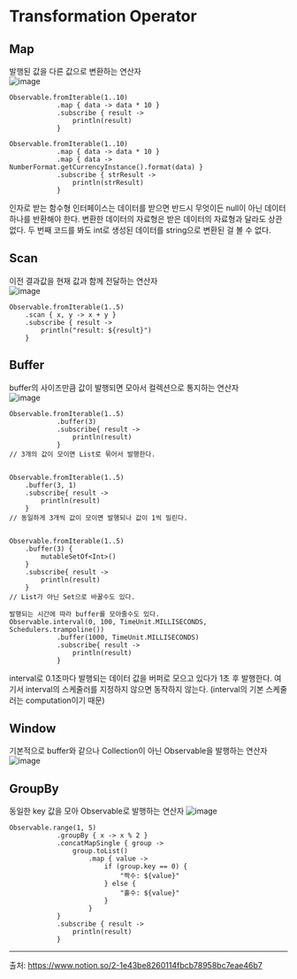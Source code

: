 # Transformation Operator
## Map
발행된 값을 다른 값으로 변환하는 연산자 <br>
![image](https://user-images.githubusercontent.com/91411447/162549733-f8d90bcf-5d70-4f1d-9e12-9409f8acfddf.png)
```
Observable.fromIterable(1..10)
            .map { data -> data * 10 }
            .subscribe { result ->
                println(result)
            }

Observable.fromIterable(1..10)
            .map { data -> data * 10 }
            .map { data -> NumberFormat.getCurrencyInstance().format(data) }
            .subscribe { strResult ->
                println(strResult)
            }
```
인자로 받는 함수형 인터페이스는 데이터를 받으면 반드시 무엇이든 null이 아닌 데이터 하나를 반환해야 한다. 변환한 데이터의 자료형은 받은 데이터의 자료형과 달라도 상관없다. 두 번째 코드를 봐도 int로 생성된 데이터를 string으로 변환된 걸 볼 수 없다.

## Scan
이전 결과값을 현재 값과 함께 전달하는 연산자 <br>
![image](https://user-images.githubusercontent.com/91411447/162549858-430758bd-eb29-47ff-aaf4-46ef0c438101.png)
```
Observable.fromIterable(1..5)
    .scan { x, y -> x + y }
    .subscribe { result ->
        println("result: ${result}")
    }
```

## Buffer
buffer의 사이즈만큼 값이 발행되면 모아서 컬렉션으로 통지하는 연산자 <br>
![image](https://user-images.githubusercontent.com/91411447/162549914-48845e29-b3ed-49d6-821c-ec791e2cb385.png)
```
Observable.fromIterable(1..5)
            .buffer(3)
            .subscribe{ result ->
                println(result)
            }
// 3개의 값이 모이면 List로 묶어서 발행한다.


Observable.fromIterable(1..5)
    .buffer(3, 1)
    .subscribe{ result ->
        println(result)
    }
// 동일하게 3개씩 값이 모이면 발행되나 값이 1씩 밀린다.


Observable.fromIterable(1..5)
    .buffer(3) {
        mutableSetOf<Int>()
    }
    .subscribe{ result ->
        println(result)
    }
// List가 아닌 Set으로 바꿀수도 있다.

발행되는 시간에 따라 buffer를 모아줄수도 있다.
Observable.interval(0, 100, TimeUnit.MILLISECONDS, Schedulers.trampoline())
            .buffer(1000, TimeUnit.MILLISECONDS)
            .subscribe{ result ->
                println(result)
            }
```
interval로 0.1초마다 발행되는 데이터 값을 버퍼로 모으고 있다가 1초 후 발행한다. 여기서 interval의 스케줄러를 지정하지 않으면 동작하지 않는다. (interval의 기본 스케줄러는 computation이기 때문)


## Window
기본적으로 buffer와 같으나 Collection이 아닌 Observable을 발행하는 연산자
![image](https://user-images.githubusercontent.com/91411447/162550110-c5be1bac-a204-4c92-8929-85ed3a03e04f.png)

## GroupBy
동일한 key 값을 모아 Observable로 발행하는 연산자
![image](https://user-images.githubusercontent.com/91411447/162550128-3df8c47b-ee27-412b-874f-1fbfb2e29355.png)
```
Observable.range(1, 5)
            .groupBy { x -> x % 2 }
            .concatMapSingle { group ->
                group.toList()
                    .map { value ->
                        if (group.key == 0) {
                            "짝수: ${value}"
                        } else {
                            "홀수: ${value}"
                        }
                    }
            }
            .subscribe { result ->
                println(result)
            }
```
***
출처: https://www.notion.so/2-1e43be8260114fbcb78958bc7eae46b7

